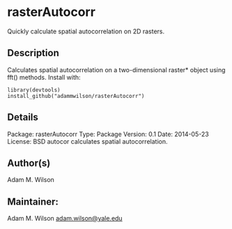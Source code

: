 rasterAutocorr
====

Quickly calculate spatial autocorrelation on 2D rasters.

## Description
Calculates spatial autocorrelation on a two-dimensional raster* object using fft() methods. Install with: 
```
library(devtools) 
install_github("adammwilson/rasterAutocorr")
```

## Details

Package:	 rasterAutocorr
Type:	 Package
Version:	 0.1
Date:	 2014-05-23
License:	 BSD
autocor calculates spatial autocorrelation.

## Author(s)

Adam M. Wilson

## Maintainer: 

Adam M. Wilson <adam.wilson@yale.edu>